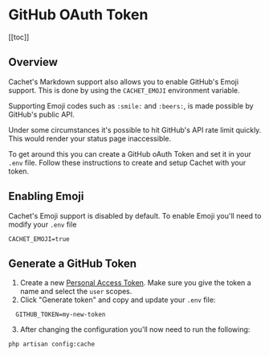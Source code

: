 # GitHub OAuth Token

[[toc]]

## Overview

Cachet's Markdown support also allows you to enable GitHub's Emoji support. This is done by using the `CACHET_EMOJI` environment variable.

Supporting Emoji codes such as `:smile:` and `:beers:`, is made possible by GitHub's public API.

Under some circumstances it's possible to hit GitHub's API rate limit quickly. This would render your status page inaccessible.

To get around this you can create a GitHub oAuth Token and set it in your `.env` file. Follow these instructions to create and setup Cachet with your token.

## Enabling Emoji

Cachet's Emoji support is disabled by default. To enable Emoji you'll need to modify your `.env` file

```dotenv
CACHET_EMOJI=true
```

## Generate a GitHub Token

1. Create a new [Personal Access Token](https://github.com/settings/tokens/new?description=Cachet&scopes=user). Make sure you give the token a name and select the `user` scopes.
2. Click "Generate token" and copy and update your `.env` file:
  ```dotenv
    GITHUB_TOKEN=my-new-token
  ```
3. After changing the configuration you'll now need to run the following:
  ```shell
  php artisan config:cache
  ```